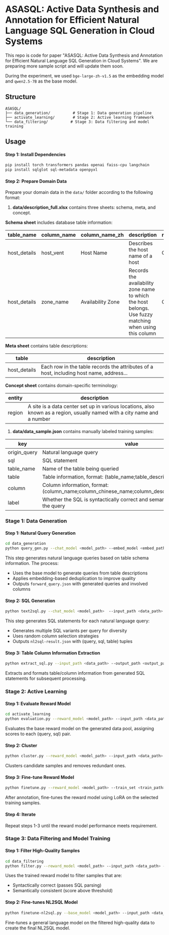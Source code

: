 # ASASQL: Active Data Synthesis and Annotation for Efficient Natural Language SQL Generation in Cloud Systems


This repo is code for paper "ASASQL: Active Data Synthesis and Annotation for Efficient Natural Language SQL Generation in Cloud Systems". We are preparing more sample script and will update them soon.

During the experiment, we used `bge-large-zh-v1.5` as the embedding model and `qwen2.5-7B` as the base model.

## Structure

```
ASASQL/
├── data_generation/          # Stage 1: Data generation pipeline
├── activate_learning/        # Stage 2: Active learning framework
└── data_filtering/          # Stage 3: Data filtering and model training
```

## Usage 

#### Step 1: Install Dependencies
```bash
pip install torch transformers pandas openai faiss-cpu langchain
pip install sqlglot sql-metadata openpyxl
```

#### Step 2: Prepare Domain Data
Prepare your domain data in the `data/` folder according to the following format:

1. **data/description_full.xlsx** contains three sheets: schema, meta, and concept.

**Schema sheet** includes database table information:

| table_name | column_name | column_name_zh | description | reason | possible_value |
|------------|-------------|----------------|-------------|--------|----------------|
| host_details | host_vent | Host Name | Describes the host name of a host | OK | ["a", "b", "d"] |
| host_details | zone_name | Availability Zone | Records the availability zone name to which the host belongs. Use fuzzy matching when using this column | OK | ["zone1","zone2","zone3"] |

**Meta sheet** contains table descriptions:

| table | description |
|-------|-------------|
| host_details | Each row in the table records the attributes of a host, including host name, address... |

**Concept sheet** contains domain-specific terminology:

| entity | description |
|--------|-------------|
| region | A site is a data center set up in various locations, also known as a region, usually named with a city name and a number |

1. **data/data_sample.json** contains manually labeled training samples:

| key | value |
|-----|-------|
| origin_query | Natural language query |
| sql | SQL statement |
| table_name | Name of the table being queried |
| table | Table information, format: (table_name;table_description) |
| column | Column information, format: (column_name;column_chinese_name;column_description;possible_values) |
| label | Whether the SQL is syntactically correct and semantically consistent with the query |

### Stage 1: Data Generation

#### Step 1: Natural Query Generation
```bash
cd data_generation
python query_gen.py --chat_model <model_path> --embed_model <embed_path> --output_path <output_path>
```

This step generates natural language queries based on table schema information. The process:
- Uses the base model to generate queries from table descriptions
- Applies embedding-based deduplication to improve quality
- Outputs `forward_query.json` with generated queries and involved columns

#### Step 2: SQL Generation
```bash
python text2sql.py --chat_model <model_path>  --input_path <data_path> --sql_per_query <int> --output_path <output_path>
```

This step generates SQL statements for each natural language query:
- Generates multiple SQL variants per query for diversity
- Uses random column selection strategies
- Outputs `nl2sql-result.json` with (query, sql, table) tuples

#### Step 3: Table Column Information Extraction
```bash
python extract_sql.py --input_path <data_path> --output_path <output_path>
```

Extracts and formats table/column information from generated SQL statements for subsequent processing.

### Stage 2: Active Learning

#### Step 1: Evaluate Reward Model
```bash
cd activate_learning
python evaluation.py --reward_model <model_path> --input_path <data_path> --output_path <output_path>
```

Evaluates the base reward model on the generated data pool, assigning scores to each (query, sql) pair.

#### Step 2: Cluster
```bash
python cluster.py --reward_model <model_path> --input_path <data_path> --output_path <output_path>
```

Clusters candidate samples and removes redundant ones.

#### Step 3: Fine-tune Reward Model
```bash
python finetune.py --reward_model <model_path> --train_set <train_path> --output_path <output_path>
```
After annotation, fine-tunes the reward model using LoRA on the selected training samples.

#### Step 4: Iterate
Repeat steps 1-3 until the reward model performance meets requirement.

### Stage 3: Data Filtering and Model Training

#### Step 1: Filter High-Quality Samples
```bash
cd data_filtering
python filter.py --reward_model <model_path> --input_path <data_path> --output_path <output_path>
```

Uses the trained reward model to filter samples that are:
- Syntactically correct (passes SQL parsing)
- Semantically consistent (score above threshold)

#### Step 2: Fine-tunes NL2SQL Model
```bash
python finetune-nl2sql.py --base_model <model_path> --input_path <data_path> --output_path <output_path>
```

Fine-tunes a general language model on the filtered high-quality data to create the final NL2SQL model.




